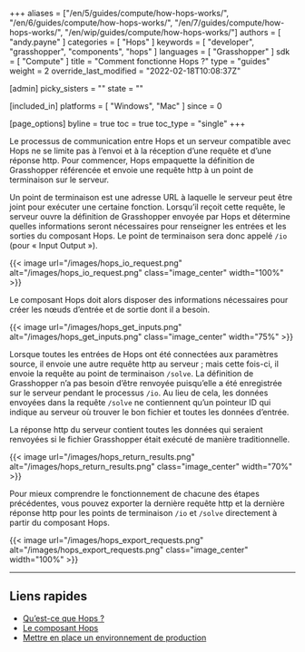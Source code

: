 +++
aliases = ["/en/5/guides/compute/how-hops-works/", "/en/6/guides/compute/how-hops-works/", "/en/7/guides/compute/how-hops-works/", "/en/wip/guides/compute/how-hops-works/"]
authors = [ "andy.payne" ]
categories = [ "Hops" ]
keywords = [ "developer", "grasshopper", "components", "hops" ]
languages = [ "Grasshopper" ]
sdk = [ "Compute" ]
title = "Comment fonctionne Hops ?"
type = "guides"
weight = 2
override_last_modified = "2022-02-18T10:08:37Z"

[admin]
picky_sisters = ""
state = ""

[included_in]
platforms = [ "Windows", "Mac" ]
since = 0

[page_options]
byline = true
toc = true
toc_type = "single"
+++

Le processus de communication entre Hops et un serveur compatible avec Hops ne se limite pas à l’envoi et à la réception d’une requête et d’une réponse http. Pour commencer, Hops empaquette la définition de Grasshopper référencée et envoie une requête http à un point de terminaison sur le serveur. 

Un point de terminaison est une adresse URL à laquelle le serveur peut être joint pour exécuter une certaine fonction. Lorsqu’il reçoit cette requête, le serveur ouvre la définition de Grasshopper envoyée par Hops et détermine quelles informations seront nécessaires pour renseigner les entrées et les sorties du composant Hops. Le point de terminaison sera donc appelé `/io` (pour « Input Output »).

{{< image url="/images/hops_io_request.png" alt="/images/hops_io_request.png" class="image_center" width="100%" >}}

Le composant Hops doit alors disposer des informations nécessaires pour créer les nœuds d’entrée et de sortie dont il a besoin. 

{{< image url="/images/hops_get_inputs.png" alt="/images/hops_get_inputs.png" class="image_center" width="75%" >}}

Lorsque toutes les entrées de Hops ont été connectées aux paramètres source, il envoie une autre requête http au serveur ; mais cette fois-ci, il envoie la requête au point de terminaison `/solve`. La définition de Grasshopper n’a pas besoin d’être renvoyée puisqu’elle a été enregistrée sur le serveur pendant le processus `/io`. Au lieu de cela, les données envoyées dans la requête `/solve` ne contiennent qu’un pointeur ID qui indique au serveur où trouver le bon fichier et toutes les données d’entrée. 

La réponse http du serveur contient toutes les données qui seraient renvoyées si le fichier Grasshopper était exécuté de manière traditionnelle.

{{< image url="/images/hops_return_results.png" alt="/images/hops_return_results.png" class="image_center" width="70%" >}}

Pour mieux comprendre le fonctionnement de chacune des étapes précédentes, vous pouvez exporter la dernière requête http et la dernière réponse http pour les points de terminaison `/io` et `/solve` directement à partir du composant Hops.

{{< image url="/images/hops_export_requests.png" alt="/images/hops_export_requests.png" class="image_center" width="100%" >}}

 ---
 
## Liens rapides

 - [Qu’est-ce que Hops ?](../what-is-hops)
 - [Le composant Hops](../hops-component)
 - [Mettre en place un environnement de production](../deploy-to-iis)